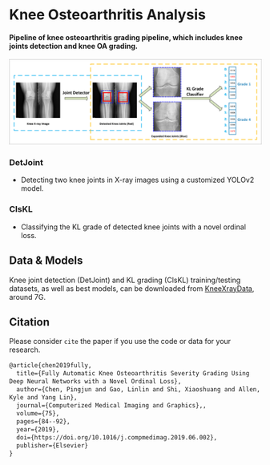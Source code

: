 #  Knee Osteoarthritis Analysis

#### Pipeline of knee osteoarthritis grading pipeline, which includes knee joints detection and knee OA grading.

![klg_pipeline](klg_pipeline.png)

### DetJoint
- Detecting two knee joints in X-ray images using a customized YOLOv2 model.

### ClsKL
- Classifying the KL grade of detected knee joints with a novel ordinal loss.


## Data & Models
Knee joint detection (DetJoint) and KL grading (ClsKL) training/testing datasets, as well as best models, can be downloaded from [KneeXrayData](https://figshare.com/articles/KneeXrayData/8139545), around 7G.


## Citation
Please consider `cite` the paper if you use the code or data for your research.
```
@article{chen2019fully,
  title={Fully Automatic Knee Osteoarthritis Severity Grading Using Deep Neural Networks with a Novel Ordinal Loss},
  author={Chen, Pingjun and Gao, Linlin and Shi, Xiaoshuang and Allen, Kyle and Yang Lin},
  journal={Computerized Medical Imaging and Graphics},,
  volume={75},
  pages={84--92},
  year={2019},
  doi={https://doi.org/10.1016/j.compmedimag.2019.06.002},
  publisher={Elsevier}  
}
```
